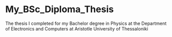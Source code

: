 # My_BSc_Diploma_Thesis

The thesis I completed for my Bachelor degree in Physics at the Department of Electronics and Computers at Aristotle University of Thessaloniki

